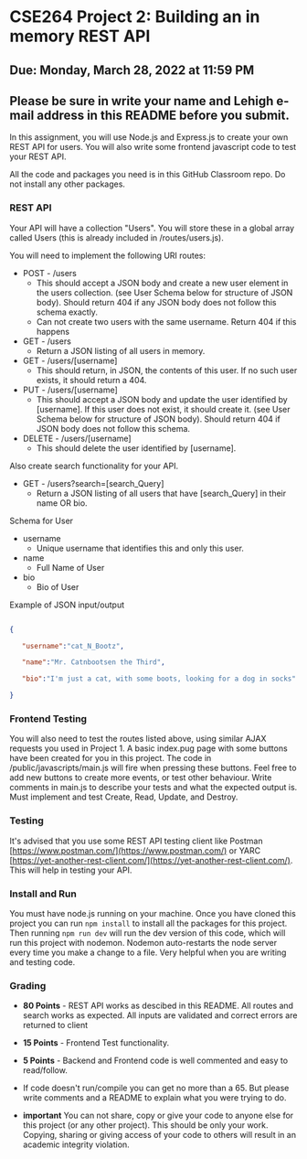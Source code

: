 # CSE264 Project 2: Building an in memory REST API
## Due: Monday, March 28, 2022 at 11:59 PM
## Please be sure in write your name and Lehigh e-mail address in this README before you submit.

In this assignment, you will use Node.js and Express.js to create your own REST API for users. You will also write some frontend javascript code to test your REST API.

All the code and packages you need is in this GitHub Classroom repo. Do not install any other packages.

### REST API
Your API will have a collection "Users". You will store these in a global array called Users (this is already included in /routes/users.js).

You will need to implement the following URI routes:

* POST - /users
  * This should accept a JSON body and create a new user element in the users collection. (see User Schema below for structure of JSON body). Should return 404 if any JSON body does not follow this schema exactly. 
  * Can not create two users with the same username. Return 404 if this happens
* GET - /users
  * Return a JSON listing of all users in memory.
* GET - /users/[username]
  * This should return, in JSON, the contents of this user. If no such user exists, it should return a 404.
* PUT - /users/[username]
  * This should accept a JSON body and update the user identified by [username]. If this user does not exist, it should create it. (see User Schema below for structure of JSON body). Should return 404 if JSON body does not follow this schema. 
* DELETE - /users/[username]
  * This should delete the user identified by [username].

Also create search functionality for your API.
* GET - /users?search=[search_Query]
  * Return a JSON listing of all users that have [search_Query] in their name OR bio.


Schema for User
* username
  * Unique username that identifies this and only this user. 
* name
  * Full Name of User
* bio
  * Bio of User

Example of JSON input/output 

```json

{

   "username":"cat_N_Bootz", 

   "name":"Mr. Catnbootsen the Third", 

   "bio":"I'm just a cat, with some boots, looking for a dog in socks"

} 

```


### Frontend Testing
You will also need to test the routes listed above, using similar AJAX requests you used in Project 1.  A basic index.pug page with some buttons have been created for you in this project. The code in /public/javascripts/main.js will fire when pressing these buttons. Feel free to add new buttons to create more events, or test other behaviour. Write comments in main.js to describe your tests and what the expected output is. Must implement and test Create, Read, Update, and Destroy. 

### Testing
It's advised that you use some REST API testing client like Postman [https://www.postman.com/](https://www.postman.com/) or YARC [https://yet-another-rest-client.com/](https://yet-another-rest-client.com/). This will help in testing your API. 

### Install and Run
You must have node.js running on your machine. Once you have cloned this project you can run `npm install` to install all the packages for this project. Then running `npm run dev` will run the dev version of this code, which will run this project with nodemon. Nodemon auto-restarts the node server every time you make a change to a file. Very helpful when you are writing and testing code.


### Grading
* **80 Points** - REST API works as descibed in this README. All routes and search works as expected. All inputs are validated and correct errors are returned to client
* **15 Points** - Frontend Test functionality.
* **5 Points** - Backend and Frontend code is well commented and easy to read/follow.

* If code doesn't run/compile you can get no more than a 65. But please write comments and a README to explain what you were trying to do. 
* **important** You can not share, copy or give your code to anyone else for this project (or any other project). This should be only your work. Copying, sharing or giving access of your code to others will result in an academic integrity violation. 



